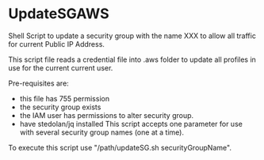 # UpdateSGAWS

Shell Script to update a security group with the name XXX to allow all traffic for current Public IP Address.

This script file reads a credential file into .aws folder to update all profiles in use for the current current user.

Pre-requisites are:
- this file has  755 permission
- the security group exists
- the IAM user has permissions to alter security group.
- have stedolan/jq installed
This script accepts one parameter for use with several security group names (one at a time).

To  execute this script use "/path/updateSG.sh securityGroupName".

